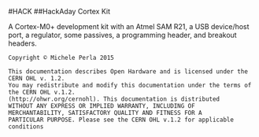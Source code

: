 #HACK
##HackAday Cortex Kit

A Cortex-M0+ development kit with an Atmel SAM R21, a USB device/host port, a regulator, some passives, a programming header, and breakout headers.

```
Copyright © Michele Perla 2015

This documentation describes Open Hardware and is licensed under the CERN OHL v. 1.2.
You may redistribute and modify this documentation under the terms of the CERN OHL v.1.2. 
(http://ohwr.org/cernohl). This documentation is distributed
WITHOUT ANY EXPRESS OR IMPLIED WARRANTY, INCLUDING OF
MERCHANTABILITY, SATISFACTORY QUALITY AND FITNESS FOR A
PARTICULAR PURPOSE. Please see the CERN OHL v.1.2 for applicable
conditions
```